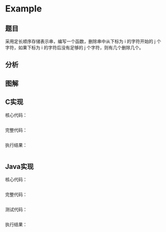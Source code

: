 # Example

## 题目

采用定长顺序存储表示串，编写一个函数，删除串中从下标为 i 的字符开始的 j 个字符，如果下标为 i 的字符后没有足够的 j 个字符，则有几个删除几个。

## 分析

## 图解

## C实现

核心代码：

```c

```

完整代码：

```c

```

执行结果：

```text

```

## Java实现

核心代码：

```java

```

完整代码：

```java

```

测试代码：

```java

```

执行结果：

```text

```